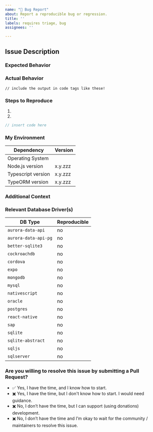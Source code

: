 ```yaml
---
name: "🐛 Bug Report"
about: Report a reproducible bug or regression.
title: ''
labels: requires triage, bug
assignees: ''

---
```


<!--
  Please follow the template.  If you don't, your issue may be closed.

  Have a question?  This is the TypeORM issue tracker - and not the right place
  for general support or questions.  Instead, check the "Support" Documentation
  on the best places to ask questions!

  https://github.com/typeorm/typeorm/blob/master/docs/support.md
-->

## Issue Description

### Expected Behavior

<!--
  A clear and concise description of what you expected to happen.
-->


### Actual Behavior

<!--
  A clear and concise description of what actually happened.

  Please wrap any error messages or output in code tags, instead of images.
-->

```
// include the output in code tags like these!
```


### Steps to Reproduce

<!--
  Your bug will be investigated much faster if we can run your code and it doesn't
  have dependencies other than TypeORM. Issues without reproduction steps or
  code examples may be closed as not actionable.

  Please try to provide a Minimal, Complete, and Verifiable example.
  http://stackoverflow.com/help/mcve
-->

1.
2.

```typescript
// insert code here
```

### My Environment

<!--
  Please add any other relevant dependencies to this table at the end.
  For example: Electron, React Native, or NestJS.
-->

| Dependency          | Version  |
| ---                 | ---      |
| Operating System    |          |
| Node.js version     | x.y.zzz  | <!-- run `node -v` to obtain this -->
| Typescript version  | x.y.zzz  | <!-- run `npm list typescript` to obtain this -->
| TypeORM version     | x.y.zzz  | <!-- run `npm list typeorm` to obtain this -->


### Additional Context

<!--
  Add any other context about the bug report here.
-->


### Relevant Database Driver(s)

<!-- Put "yes" instead of "no" to your issue's relevant databases -->

| DB Type              | Reproducible  |
| ---                  | ---           |
| `aurora-data-api`    | no            |
| `aurora-data-api-pg` | no            |
| `better-sqlite3`     | no            |
| `cockroachdb`        | no            |
| `cordova`            | no            |
| `expo`               | no            |
| `mongodb`            | no            |
| `mysql`              | no            |
| `nativescript`       | no            |
| `oracle`             | no            |
| `postgres`           | no            |
| `react-native`       | no            |
| `sap`                | no            |
| `sqlite`             | no            |
| `sqlite-abstract`    | no            |
| `sqljs`              | no            |
| `sqlserver`          | no            |


### Are you willing to resolve this issue by submitting a Pull Request?

<!-- Put "✅" (:white_check_mark:) to one of these options, left "✖️" (:heavy_multiplication_x:) others: -->

 - ✅ Yes, I have the time, and I know how to start.
 - ✖️ Yes, I have the time, but I don't know how to start. I would need guidance.
 - ✖️ No, I don’t have the time, but I can support (using donations) development.
 - ✖️ No, I don’t have the time and I’m okay to wait for the community / maintainers to resolve this issue.


<!--
  Remember that first-time contributors are welcome! 🙌
  👋 Have a great day and thank you for the bug report!
-->
